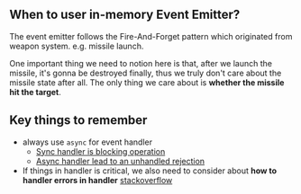 

## When to user in-memory Event Emitter?

The event emitter follows the Fire-And-Forget pattern which originated from weapon system. e.g. missile launch.

One important thing we need to notion here is that, after we launch the missile, it's gonna be destroyed finally, thus we truly don't care about the missile state after all. The only thing we care about is **whether the missile hit the target**.



## Key things to remember
- always use `async` for event handler
  - [Sync handler is blocking operation](https://nodejs.dev/en/api/v19/events/#asynchronous-vs-synchronous)
  - [Async handler lead to an unhandled rejection](https://nodejs.dev/en/api/v19/events/#asynchronous-vs-synchronous)
- If things in handler is critical, we also need to consider about **how to handler errors in handler** [stackoverflow](https://stackoverflow.com/questions/38881170/when-should-i-use-eventemitter#answer-70733222)